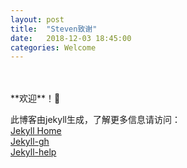 ```yaml
---
layout: post
title:  "Steven致谢"
date:   2018-12-03 18:45:00
categories: Welcome
---
```

<br/>
<br/>
**欢迎**！👏     
  
此博客由jekyll生成，了解更多信息请访问：  
[Jekyll Home](http://jekyllrb.com)  
[Jekyll-gh](https://github.com/jekyll/jekyll)  
[Jekyll-help](https://github.com/jekyll/jekyll-help)  
